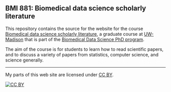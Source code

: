 ## BMI 881: Biomedical data science scholarly literature

This repository contains the source for the website for the course
[Biomedical data science scholarly
literature](https://kbroman.org/BMI881), a graduate course at
[UW-Madison](https://wisc.edu) that is part of the [Biomedical Data Science PhD program](https://bit.ly/MadBDS).

The aim of the course is for students to learn how to read scientific
papers, and to discuss a variety of papers from statistics,
computer science, and science generally.

---

My parts of this web site are licensed under
[CC BY](https://creativecommons.org/licenses/by/3.0/).

[![CC BY](https://i.creativecommons.org/l/by/3.0/88x31.png)](https://creativecommons.org/licenses/by/3.0/)

